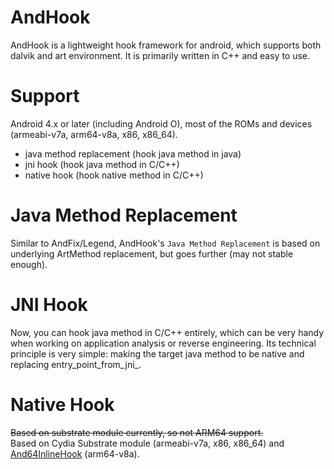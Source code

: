# AndHook
AndHook is a lightweight hook framework for android, which supports both dalvik and art environment. It is primarily written in C++ and easy to use.  

# Support
Android 4.x or later (including Android O), most of the ROMs and devices (armeabi-v7a, arm64-v8a, x86, x86_64).
- java method replacement (hook java method in java)
- jni hook (hook java method in C/C++)
- native hook (hook native method in C/C++)

# Java Method Replacement
Similar to AndFix/Legend, AndHook's `Java Method Replacement` is based on underlying ArtMethod replacement, but goes further (may not stable enough).  

# JNI Hook
Now, you can hook java method in C/C++ entirely, which can be very handy when working on application analysis or reverse engineering. Its technical principle is very simple: making the target java method to be native and replacing entry_point_from_jni_.  

# Native Hook
~~Based on substrate module currently, so not ARM64 support.~~   
Based on Cydia Substrate module (armeabi-v7a, x86, x86_64) and [And64InlineHook](https://github.com/rrrfff/And64InlineHook) (arm64-v8a).   

